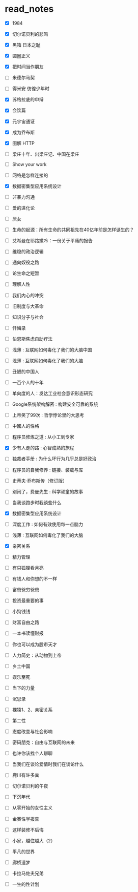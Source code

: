 # read_notes
- [x] 1984
- [x] 切尔诺贝利的悲鸣
- [x] 黑箱 日本之耻
- [x] 圆圈正义
- [x] 把时间当作朋友
- [ ] 米德尔马契
- [ ] 得米安 彷徨少年时
- [x] 苏格拉底的申辩 
- [x] 会饮篇
- [x] 元宇宙通证
- [x] 成为乔布斯
- [x] 图解 HTTP
- [ ] 梁庄十年、出梁庄记、中国在梁庄
- [ ] Show your work
- [ ] 网络是怎样连接的
- [x] 数据密集型应用系统设计
- [ ] 非暴力沟通
- [ ] 爱的进化论
- [ ] 厌女
- [ ] 生命的起源：所有生命的共同祖先在40亿年前是怎样诞生的？
- [ ] 艾希曼在耶路撒冷：一份关于平庸的报告
- [ ] 维稳的政治逻辑
- [ ] 通向奴役之路
- [ ] 论生命之短暂
- [ ] 理解人性
- [ ] 我们内心的冲突
- [ ] 旧制度与大革命
- [ ] 知识分子与社会
- [ ] 忏悔录
- [ ] 伯恩斯焦虑自助疗法
- [ ] 浅薄 : 互联网如何毒化了我们的大脑中国
- [ ] 浅薄 : 互联网如何毒化了我们的大脑
- [ ] 丑陋的中国人
- [ ] 一百个人的十年
- [ ] 单向度的人：发达工业社会意识形态研究
- [ ] Google系统架构解密 : 构建安全可靠的系统
- [ ] 上帝笑了99次 : 哲学悖论里的大思考
- [ ] 中國人的性格
- [ ] 程序员修炼之道 : 从小工到专家
- [x] 少有人走的路 : 心智成熟的旅程
- [ ] 独裁者手册 : 为什么坏行为几乎总是好政治
- [ ] 程序员的自我修养 : 链接、装载与库
- [ ] 史蒂夫·乔布斯传（修订版）
- [ ] 别闹了，费曼先生 : 科学顽童的故事
- [ ] 当我谈跑步时我谈些什么
- [x] 数据密集型应用系统设计
- [ ] 深度工作 : 如何有效使用每一点脑力
- [ ] 浅薄 : 互联网如何毒化了我们的大脑
- [x] 亲密关系
- [ ] 精力管理
- [ ] 有只狐狸看月亮
- [ ] 有钱人和你想的不一样
- [ ] 富爸爸穷爸爸
- [ ] 投资最重要的事
- [ ] 小狗钱钱
- [ ] 财富自由之路
- [ ] 一本书读懂财报
- [ ] 你也可以成为股市天才
- [ ] 人力简史：从动物到上帝
- [ ] 乡土中国
- [ ] 娱乐至死
- [ ] 当下的力量
- [ ] 沉思录
- [ ] 裸猿1、2、亲密关系
- [ ] 第二性
- [ ] 态度改变与社会影响
- [ ] 密码朋克：自由与互联网的未来
- [ ] 也许你该找个人聊聊
- [ ] 当我们在谈论爱情时我们在谈论什么
- [ ] 鹿川有许多粪
- [ ] 切尔诺贝利的午夜
- [ ] 下沉年代
- [ ] 从零开始的女性主义
- [ ] 金赛性学报告
- [ ] 这样装修不后悔
- [ ] 小家，越住越大（2）
- [ ] 平凡的世界
- [ ] 廊桥遗梦
- [ ] 卡拉马佐夫兄弟
- [ ] 一生的性计划











